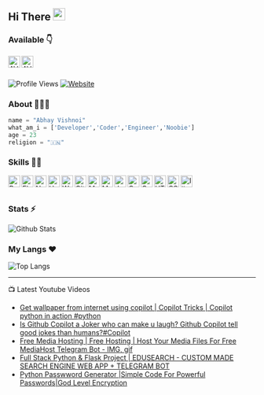 ## Hi There <a href="https://www.youtube.com/channel/UCUXqHoKTMtk1jpViwNpbTBA/?sub_confirmation=1"><img src="https://media.giphy.com/media/hvRJCLFzcasrR4ia7z/giphy.gif" width="25px"></a>


### Available 👇
<p>
  <a href="https://www.youtube.com/channel/UCUXqHoKTMtk1jpViwNpbTBA/?sub_confirmation=1">
    <img align="left" alt="AV YouTube" width="24px" src="https://cdn.jsdelivr.net/npm/simple-icons@3.2.0/icons/youtube.svg" />
  </a>
  <a href="https://telegram.dog/avsprojects">
    <img align="left" alt="AV Telegram" width="24px" src="https://cdn.jsdelivr.net/npm/simple-icons@3.2.0/icons/telegram.svg" />
  </a>
</p>
</br>
</br>


![Profile Views](https://hits.seeyoufarm.com/api/count/incr/badge.svg?url=https://github.com/avthetechpreneur/&title=Profile%20Views)
[![Website](https://img.shields.io/website?label=youtube.com&style=for-the-badge&url=https://www.youtube.com/channel/UCUXqHoKTMtk1jpViwNpbTBA)](https://www.youtube.com/channel/UCUXqHoKTMtk1jpViwNpbTBA/?sub_confirmation=1)

### About 🙋🏻‍♂️
```python
name = "Abhay Vishnoi"
what_am_i = ['Developer','Coder','Engineer','Noobie']
age = 23
religion = "🇮🇳"
```


### Skills 👨‍💻

<img align="left" alt="Python" width="24px" src="https://cdn.jsdelivr.net/npm/simple-icons@3.2.0/icons/python.svg" />
<img align="left" alt="Flask" width="24px" src="https://cdn.jsdelivr.net/npm/simple-icons@3.2.0/icons/flask.svg" />
<img align="left" alt="Node" width="24px" src="https://cdn.jsdelivr.net/npm/simple-icons@3.2.0/icons/node-dot-js.svg" />
<img align="left" alt="Heroku" width="24px" src="https://cdn.jsdelivr.net/npm/simple-icons@3.2.0/icons/heroku.svg" />
<img align="left" alt="Wordpress" width="24px" src="https://cdn.jsdelivr.net/npm/simple-icons@3.2.0/icons/wordpress.svg" />
<img align="left" alt="GitHub" width="24px" src="https://cdn.jsdelivr.net/npm/simple-icons@3.2.0/icons/github.svg" />
<img align="left" alt="MongoDB" width="24px" src="https://cdn.jsdelivr.net/npm/simple-icons@3.2.0/icons/mongodb.svg" />
<img align="left" alt="MySQL" width="24px" src="https://cdn.jsdelivr.net/npm/simple-icons@3.2.0/icons/mysql.svg" />
<img align="left" alt="JavaScript" width="24px" src="https://cdn.jsdelivr.net/npm/simple-icons@3.2.0/icons/javascript.svg" />
<img align="left" alt="C" width="24px" src="https://cdn.jsdelivr.net/npm/simple-icons@3.2.0/icons/c.svg" />
<img align="left" alt="C++" width="24px" src="https://cdn.jsdelivr.net/npm/simple-icons@3.2.0/icons/cplusplus.svg" />
<img align="left" alt="HTML" width="24px" src="https://cdn.jsdelivr.net/npm/simple-icons@3.2.0/icons/html5.svg" />
<img align="left" alt="CSS" width="24px" src="https://cdn.jsdelivr.net/npm/simple-icons@3.2.0/icons/css3.svg" />
<img align="left" alt="Illustrator" width="24px" src="https://cdn.jsdelivr.net/npm/simple-icons@3.2.0/icons/adobeillustrator.svg" />
</br>
</br>


### Stats ⚡️

![Github Stats](https://readmestats.vercel.app/api?username=abhayvishnoi&show_icons=true&theme=chartreuse-dark&count_private=true&include_all_commits=true)

### My Langs ❤️

![Top Langs](https://github-readme-stats.vercel.app/api/top-langs/?username=abhayvishnoi&layout=compact)

---

📺 Latest Youtube Videos 
<!-- YOUTUBE:START -->
- [Get wallpaper from internet using copilot | Copilot Tricks | Copilot python  in action #python](https://www.youtube.com/watch?v=WOj1CeJ2LMo)
- [Is Github Copilot a Joker who can make u laugh? Github Copilot tell good jokes than humans?#Copilot](https://www.youtube.com/watch?v=z51tozUciPk)
- [Free Media Hosting | Free Hosting | Host Your Media Files For Free MediaHost Telegram Bot - IMG, gif](https://www.youtube.com/watch?v=bvKdBcVZefc)
- [Full Stack Python &amp; Flask Project | EDUSEARCH  - CUSTOM MADE SEARCH ENGINE WEB APP + TELEGRAM BOT](https://www.youtube.com/watch?v=T9c2CFSqEog)
- [Python Passwword Generator |Simple Code For Powerful Passwords|God Level Encryption](https://www.youtube.com/watch?v=QLI2gIiNiDw)
<!-- YOUTUBE:END --> 
